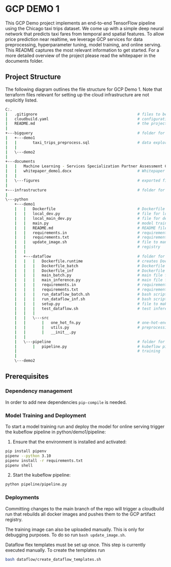 # GCP DEMO 1

This GCP Demo project implements an end-to-end TensorFlow pipeline using the Chicago taxi trips dataset. We come up with
a simple deep neural network that predicts taxi fares from temporal and spatial features. To allow price prediction near
realtime, we leverage GCP services for data preprocessing, hyperparameter tuning, model training, and online serving.
This README captures the most relevant information to get started. For a more detailed overview of the project please
read the whitepaper in the documents folder.

## Project Structure

The following diagram outlines the file structure for GCP Demo 1. Note that terraform files relevant for setting up the
cloud infrastructure are not explicitly listed.
```bash
C:.
|   .gitignore                                            # files to be ignored by git
|   cloudbuild.yaml                                       # configuration file for cloudbuild pipeline
|   README.md                                             # the project's documentation
|
+---bigquery                                              # folder for bigquery sql files
|   +---demo1
|   |       taxi_trips_preprocess.sql                     # data exploration and preprocessing in bigquery
|   |
|   \---demo2
|
+---documents
|   |   Machine Learning - Services Specialization Partner Assessment Checklist _ Y23.pdf # Google requirements
|   |   whitepaper_demo1.docx                             # Whitepaper for demo 1
|   |
|   \---figures                                           # exported figures for whitepaper
|           
+---infrastructure                                        # folder for terraform code cloud infrastructure
|
\---python
    +---demo1
    |   |   Dockerfile                                    # Dockerfile for model training
    |   |   local_dev.py                                  # file for local model development
    |   |   local_main_dev.py                             # file for developping main.py locally
    |   |   main.py                                       # model training
    |   |   README.md                                     # README file for demo1
    |   |   requirements.in                               # requirements file to generate requirements.txt 
    |   |   requirements.txt                              # requirements file for setting up the environment
    |   |   update_image.sh                               # file to manually update docker image and push to artifact
    |   |                                                 # registry 
    |   |
    |   +---dataflow                                      # folder for dataflow code
    |   |   |   Dockerfile.runtime                        # creates Dockerimage for inference beam pipeline
    |   |   |   Dockerfile_batch                          # Dockerfile for batch preprocessing
    |   |   |   Dockerfile_inf                            # Dockerfile for inference (online prediction) preprocessing
    |   |   |   main_batch.py                             # main file for batch preprocessing
    |   |   |   main_inference.py                         # main file for inference (online prediction) preprocessing
    |   |   |   requirements.in                           # requirements file to generate requirements.txt 
    |   |   |   requirements.txt                          # requirements file for setting up the environment
    |   |   |   run_dataflow_batch.sh                     # bash script for manually triggering batch preprocessing run 
    |   |   |   run_dataflow_inf.sh                       # bash script for triggering dataflow job for inference
    |   |   |   setup.py                                  # file to make 'src' available in Dockercontainer
    |   |   |   test_dataflow.sh                          # test inference by manually sending message to pubsub
    |   |   |
    |   |   \---src
    |   |       |   one_hot_fn.py                         # one-hot-encoding function for preprocessing
    |   |       |   utils.py                              # preprocessing functions used in beam pipeline
    |   |       |   __init__.py
    |   |
    |   \---pipeline                                      # folder for kubeflow pipeline      
    |       |   pipeline.py                               # kubeflow pipeline triggering a vertex pipeline run for model
    |                                                     # training
    |
    \---demo2
```

## Prerequisites

### Dependency management
In order to add new dependencies `pip-compile` is needed.

### Model Training and Deployment
To start a model training run and deploy the model for online serving trigger the kubeflow pipeline in 
python/demo1/pipeline:
1. Ensure that the environment is installed and activated:
```bash
pip install pipenv
pipenv --python 3.10
pipenv install -r requirements.txt
pipenv shell
```
2. Start the kubeflow pipeline:
```bash
python pipeline/pipeline.py
```

### Deployments

Committing changes to the main branch of the repo will trigger a cloudbuild run that rebuilds all docker images and pushes them to the GCP artifact registry.

The training image can also be uploaded manually. This is only for debugging purposes. To do so run `bash update_image.sh`.

Dataflow flex templates must be set up once. This step is currently executed manually. To create the templates run

```bash
bash dataflow/create_dataflow_templates.sh
```
